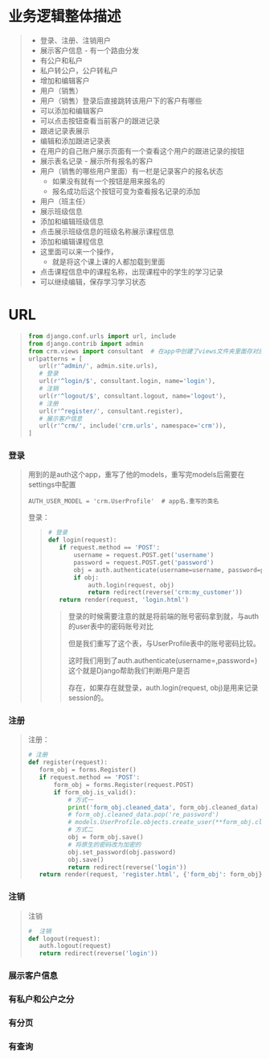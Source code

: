 # 业务逻辑整体描述

>
>
>- 登录、注册、注销用户
>- 展示客户信息 - 有一个路由分发
>  - 有公户和私户
>  - 私户转公户，公户转私户
>  - 增加和编辑客户
>- 用户（销售）
>- 用户（销售）登录后直接跳转该用户下的客户有哪些
>  - 可以添加和编辑客户
>  - 可以点击按钮查看当前客户的跟进记录
>- 跟进记录表展示
>  - 编辑和添加跟进记录表
>  - 在用户的自己账户展示页面有一个查看这个用户的跟进记录的按钮
>- 展示表名记录 - 展示所有报名的客户
>  - 用户（销售的哪些用户里面）有一栏是记录客户的报名状态
>    - 如果没有就有一个按钮是用来报名的
>    - 报名成功后这个按钮可变为查看报名记录的添加
>- 用户（班主任）
>- 展示班级信息
>  - 添加和编辑班级信息
>- 点击展示班级信息的班级名称展示课程信息
>  - 添加和编辑课程信息
>  - 这里面可以来一个操作，
>    - 就是将这个课上课的人都加载到里面
>- 点击课程信息中的课程名称，出现课程中的学生的学习记录
>  - 可以继续编辑，保存学习学习状态

# URL

>
>
>```python
>from django.conf.urls import url, include
>from django.contrib import admin
>from crm.views import consultant  # 在app中创建了views文件夹里面存对应用户的视图py文件(用户)
>urlpatterns = [
>    url(r'^admin/', admin.site.urls),
>    # 登录
>    url(r'^login/$', consultant.login, name='login'),
>    # 注销
>    url(r'^logout/$', consultant.logout, name='logout'),
>    # 注册
>    url(r'^register/', consultant.register),
>    # 展示客户信息
>    url(r'^crm/', include('crm.urls', namespace='crm')),
>]
>```
>
>

### 登录

>
>
>用到的是auth这个app，重写了他的models，重写完models后需要在settings中配置
>
>```
>AUTH_USER_MODEL = 'crm.UserProfile'  # app名.重写的类名
>```
>
>登录：
>
>>```python
>># 登录
>>def login(request):
>>    if request.method == 'POST':
>>        username = request.POST.get('username')
>>        password = request.POST.get('password')
>>        obj = auth.authenticate(username=username, password=password)
>>        if obj:
>>            auth.login(request, obj)
>>            return redirect(reverse('crm:my_customer'))
>>    return render(request, 'login.html')
>>```
>>
>>>登录的时候需要注意的就是将前端的账号密码拿到就，与auth的user表中的密码账号对比
>>>
>>>但是我们重写了这个表，与UserProfile表中的账号密码比较。
>>>
>>>这时我们用到了auth.authenticate(username=,password=)这个就是Django帮助我们判断用户是否
>>>
>>>存在，如果存在就登录，auth.login(request, obj)是用来记录session的。

### 注册

>
>
>注册：
>
>```python
># 注册
>def register(request):
>    form_obj = forms.Register()
>    if request.method == 'POST':
>        form_obj = forms.Register(request.POST)
>        if form_obj.is_valid():
>            # 方式一
>            print('form_obj.cleaned_data', form_obj.cleaned_data)
>            # form_obj.cleaned_data.pop('re_password')
>            # models.UserProfile.objects.create_user(**form_obj.cleaned_data)
>            # 方式二
>            obj = form_obj.save()
>            # 将原生的密码改为加密的
>            obj.set_password(obj.password)
>            obj.save()
>            return redirect(reverse('login'))
>    return render(request, 'register.html', {'form_obj': form_obj})
>```

### 注销

>
>
>注销
>
>```python
>#  注销
>def logout(request):
>    auth.logout(request)
>    return redirect(reverse('login'))
>```

### 展示客户信息

### 有私户和公户之分

### 有分页

### 有查询

>
>
>